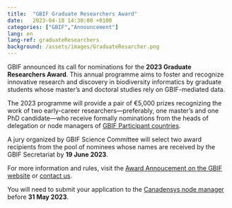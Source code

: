 ```yaml
---
title:  "GBIF Graduate Researchers Award"
date:   2023-04-18 14:30:00 +0100
categories: ["GBIF","Announcement"]
lang: en
lang-ref: graduateResearchers
background: /assets/images/GraduateResarcher.png
---
```


GBIF announced its call for nominations for the **2023 Graduate Researchers Award**. This annual programme aims to foster and recognize innovative research and discovery in biodiversity informatics by graduate students whose master’s and doctoral studies rely on GBIF-mediated data.

The 2023 programme will provide a pair of €5,000 prizes recognizing the work of two early-career researchers—preferably, one master’s and one PhD candidate—who receive formally nominations from the heads of delegation or node managers of [GBIF Participant countries](https://www.gbif.org/the-gbif-network).

A jury organized by GBIF Science Committee will select two award recipients from the pool of nominees whose names are received by the GBIF Secretariat by **19 June 2023**.


For more information and rules, visit the [Award Annoucement on the GBIF website](https://www.gbif.org/news/6gyLOum00YsYc4OtVGK33Y/call-for-nominations-to-the-2023-gbif-graduate-researchers-award) or [contact us](mailto:canadensys.network@gmail.com).

You will need to submit your application to the [Canadensys node manager](mailto:canadensys.network@gmail.com) before **31 May 2023**.